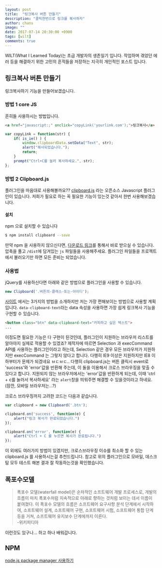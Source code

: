 ```yaml
---
layout: post
title:  "링크복사 버튼 만들기"
description: "클릭한번으로 링크를 복사하자"
author: chans
image: ""
date: 2017-07-14 20:30:00 +0900
tags: [wilt]
comments: true
---
```


WILT(What I Learned Today)는 초급 개발자의 생존일기 입니다. 작업하며 겪었던 에러 등을 해결하기 위한 고민의 흔적들을 저장하는 지극히 개인적인 포스트 입니다. 


## 링크복사 버튼 만들기
링크복사하기 기능을 만들어보겠습니다. 

### 방법 1 core JS
흔히들 사용하시는 방법입니다.

``` html
<a href="javascript:;" onclick="copyLink('yourlink.com');">링크복사</a>
```

``` js
var copyLink = function(str) {
    if( is_ie() ) {
        window.clipboardData.setData("Text", str);
        alert("복사되었습니다.");
        return;
    }
    prompt("Ctrl+C를 눌러 복사하세요.", str);
};
```

### 방법 2 Clipboard.js
플러그인을 마음대로 사용해볼까요?? [clipboard.js](https://clipboardjs.com/) 라는 오픈소스 Javascript 플러그인이 있습니다.
저희가 필요로 하는 꼭 필요한 기능이 있는것 같아서 한번 사용해보겠습니다.

#### 설치
npm 으로 설치할 수 있습니다
``` bash
$ npm install clipboard --save
```
만약 npm 을 사용하지 않으신다면, [다운로드 링크](https://github.com/zenorocha/clipboard.js/archive/master.zip)를 통해서 바로 받으실 수 있습니다.
압축을 풀고 `/dist`에 담겨있는 `js` 파일들을 사용해주세요. 플러그인 파일들을 프로젝트에서 불러오기만 하면 모든 준비는 되었습니다.

### 사용법
jQuery를 사용하신다면 아래와 같은 방법으로 플러그인을 사용할 수 있습니다. 
``` js
new Clipboard('.버튼의-클래스-또는-아이디');
```
[사이트]((https://clipboardjs.com/)) 에서는 3가지의 방법을 소개하지만 저는 가장 편해보이는 방법으로 사용할 계획입니다. `data-clipboard-text`라는 data 속성을 사용하면 가장 쉽게 링크복사 기능을 구현할 수 있습니다.
``` html
<button class="btn" data-clipboard-text="카피하고 싶은 텍스트">
...
```
이정도면 필요한 기능은 다 구현이 된것인데, 플러그인이 지원하는 브라우저 리스트를 알아야지 실제로 적용할 수 있겠죠?
제작자에 따르면 Selection 과 execCommand API를 사용하는 플러그인이라고 하는데, Selection 같은 경우 모든 브라우저가 지원하지만 execCommand 는 그렇지 않다고 합니다. 다행히 IE9 이상은 지원하지만 IE8 이하부터가 문제가 되겠네요 ㅂㄷㅂㄷ.. 
다행히 clipboard.js는 버튼 클릭시 event로 'success'와 'error'값을 반환해 주는데, 이 둘을 이용해서 크로스 브라우징을 맞출 수 있다고 합니다. 지원되지 않는 브라우저에서는 'error'값을 반환하게 되는데, 이때 'ctrl + c를 눌러서 복사하세요' 라는 `alert`창을 띄워주면 해결할 수 있을것이라고 하네요. (잠깐, 모바일 브라우저는...?)

크로스 브라우징까지 고려한 코드는 다음과 같습니다. 

``` js
var clipboard = new Clipboard('.btn');

clipboard.on('success', function(e) {
    alert("링크 복사가 완료되었습니다.")
});

clipboard.on('error', function(e) {
    alert("Ctrl + C 를 누르면 복사가 완료됩니다.")
});

```

이 외에도 여러가지 방법이 있겠지만, 크로스브라우징 이슈를 최소화 할 수 있는 clipboard.js 를 사용하시는걸 추천드립니다. 참고로 위의 플러그인으로 모바일, 데스크탐 모두 테스트 해본 결과 잘 작동하는것을 확인했습니다.

## 폭포수모델
> 폭포수 모델(waterfall model)은 순차적인 소프트웨어 개발 프로세스로, 개발의 흐름이 마치 폭포수처럼 지속적으로 아래로 향하는 것처럼 보이는 데서 이름이 붙여졌다. 이 폭포수 모델의 흐름은 소프트웨어 요구사항 분석 단계에서 시작하여, 소프트웨어 설계, 소프트웨어 구현, 소프트웨어 시험, 소프트웨어 통합 단계 등을 거쳐, 소프트웨어 유지보수 단계에까지 이른다.  
> -위키피디아

이런것도 있구나... 하고 하나 배워갑니다.

## NPM
[node.js package manager 사용하기](https://www.sitepoint.com/beginners-guide-node-package-manager/)



